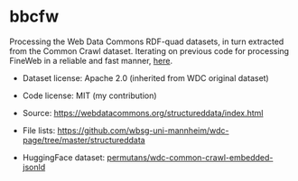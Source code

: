 # bbcfw

Processing the Web Data Commons RDF-quad datasets, in turn extracted from the Common Crawl dataset.
Iterating on previous code for processing FineWeb in a reliable and fast manner, [here](https://github.com/lmmx/bbcfw).

- Dataset license: Apache 2.0 (inherited from WDC original dataset)
- Code license: MIT (my contribution)
- Source: https://webdatacommons.org/structureddata/index.html
- File lists: https://github.com/wbsg-uni-mannheim/wdc-page/tree/master/structureddata

- HuggingFace dataset: [permutans/wdc-common-crawl-embedded-jsonld](https://huggingface.co/datasets/permutans/wdc-common-crawl-embedded-jsonld)
